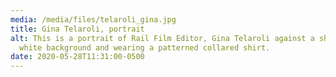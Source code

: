 ```yaml
---
media: /media/files/telaroli_gina.jpg
title: Gina Telaroli, portrait
alt: This is a portrait of Rail Film Editor, Gina Telaroli against a shaded,
  white background and wearing a patterned collared shirt.
date: 2020-05-28T11:31:00-0500
---
```

